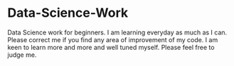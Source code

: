# Data-Science-Work
Data Science work for beginners. I am learning everyday as much as I can. Please correct me if you find any area of improvement of my code. I am keen to learn more and more and well tuned myself. Please feel free to judge me.
